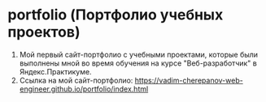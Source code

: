 # portfolio (Портфолио учебных проектов)
1. Мой первый сайт-портфолио с учебными проектами, которые были выполнены мной во время обучения на курсе "Веб-разработчик" в Яндекс.Практикуме.
2. Ссылка на мой сайт-портфолио: https://vadim-cherepanov-web-engineer.github.io/portfolio/index.html